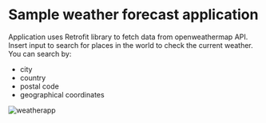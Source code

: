 # Sample weather forecast application

Application uses Retrofit library to fetch data from openweathermap API.
Insert input to search for places in the world to check the current weather. You can search by:
- city
- country
- postal code
- geographical coordinates

![weatherapp](https://user-images.githubusercontent.com/22914106/98699236-360f8800-2377-11eb-90bd-d214837cdfa3.png)

